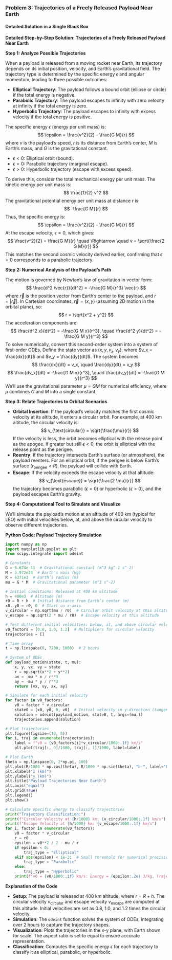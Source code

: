 ### Problem 3: Trajectories of a Freely Released Payload Near Earth

#### Detailed Solution in a Single Black Box


**Detailed Step-by-Step Solution: Trajectories of a Freely Released Payload Near Earth**

**Step 1: Analyze Possible Trajectories**

When a payload is released from a moving rocket near Earth, its trajectory depends on its initial position, velocity, and Earth’s gravitational field. The trajectory type is determined by the specific energy $\epsilon$ and angular momentum, leading to three possible outcomes:  
- **Elliptical Trajectory**: The payload follows a bound orbit (ellipse or circle) if the total energy is negative.  
- **Parabolic Trajectory**: The payload escapes to infinity with zero velocity at infinity if the total energy is zero.  
- **Hyperbolic Trajectory**: The payload escapes to infinity with excess velocity if the total energy is positive.

The specific energy $\epsilon$ (energy per unit mass) is:
$$
\epsilon = \frac{v^2}{2} - \frac{G M}{r}
$$
where $v$ is the payload’s speed, $r$ is its distance from Earth’s center, $M$ is Earth’s mass, and $G$ is the gravitational constant.  
- $\epsilon < 0$: Elliptical orbit (bound).  
- $\epsilon = 0$: Parabolic trajectory (marginal escape).  
- $\epsilon > 0$: Hyperbolic trajectory (escape with excess speed).

To derive this, consider the total mechanical energy per unit mass. The kinetic energy per unit mass is:
$$
\frac{1}{2} v^2
$$
The gravitational potential energy per unit mass at distance $r$ is:
$$
-\frac{G M}{r}
$$
Thus, the specific energy is:
$$
\epsilon = \frac{v^2}{2} - \frac{G M}{r}
$$
At the escape velocity, $\epsilon = 0$, which gives:
$$
\frac{v^2}{2} = \frac{G M}{r} \quad \Rightarrow \quad v = \sqrt{\frac{2 G M}{r}}
$$
This matches the second cosmic velocity derived earlier, confirming that $\epsilon = 0$ corresponds to a parabolic trajectory.

**Step 2: Numerical Analysis of the Payload’s Path**

The motion is governed by Newton’s law of gravitation in vector form:
$$
\frac{d^2 \vec{r}}{dt^2} = -\frac{G M}{r^3} \vec{r}
$$
where $\vec{r}$ is the position vector from Earth’s center to the payload, and $r = |\vec{r}|$. In Cartesian coordinates, $\vec{r} = (x, y)$ (assuming 2D motion in the orbital plane), so:
$$
r = \sqrt{x^2 + y^2}
$$
The acceleration components are:
$$
\frac{d^2 x}{dt^2} = -\frac{G M x}{r^3}, \quad \frac{d^2 y}{dt^2} = -\frac{G M y}{r^3}
$$
To solve numerically, convert this second-order system into a system of first-order ODEs. Define the state vector as $(x, y, v_x, v_y)$, where $v_x = \frac{dx}{dt}$ and $v_y = \frac{dy}{dt}$. The system becomes:
$$
\frac{dx}{dt} = v_x, \quad \frac{dy}{dt} = v_y
$$
$$
\frac{dv_x}{dt} = -\frac{G M x}{r^3}, \quad \frac{dv_y}{dt} = -\frac{G M y}{r^3}
$$
We’ll use the gravitational parameter $\mu = G M$ for numerical efficiency, where $\mu$ combines $G$ and $M$ into a single constant.

**Step 3: Relate Trajectories to Orbital Scenarios**

- **Orbital Insertion**: If the payload’s velocity matches the first cosmic velocity at its altitude, it enters a circular orbit. For example, at 400 km altitude, the circular velocity is:
$$
v_{\text{circular}} = \sqrt{\frac{\mu}{r}}
$$
If the velocity is less, the orbit becomes elliptical with the release point as the apogee. If greater but still $\epsilon < 0$, the orbit is elliptical with the release point as the perigee.  
- **Reentry**: If the trajectory intersects Earth’s surface (or atmosphere), the payload reenters. For an elliptical orbit, if the perigee is below Earth’s surface ($r_{\text{perigee}} < R$), the payload will collide with Earth.  
- **Escape**: If the velocity exceeds the escape velocity at that altitude:
$$
v_{\text{escape}} = \sqrt{\frac{2 \mu}{r}}
$$
the trajectory becomes parabolic ($\epsilon = 0$) or hyperbolic ($\epsilon > 0$), and the payload escapes Earth’s gravity.

**Step 4: Computational Tool to Simulate and Visualize**

We’ll simulate the payload’s motion at an altitude of 400 km (typical for LEO) with initial velocities below, at, and above the circular velocity to observe different trajectories.

**Python Code: Payload Trajectory Simulation**

```py
import numpy as np
import matplotlib.pyplot as plt
from scipy.integrate import odeint

# Constants
G = 6.674e-11  # Gravitational constant (m^3 kg^-1 s^-2)
M = 5.972e24  # Earth’s mass (kg)
R = 6371e3  # Earth’s radius (m)
mu = G * M  # Gravitational parameter (m^3 s^-2)

# Initial conditions: Released at 400 km altitude
h = 400e3  # Altitude (m)
r0 = R + h  # Initial distance from Earth’s center (m)
x0, y0 = r0, 0  # Start on x-axis
v_circular = np.sqrt(mu / r0)  # Circular orbit velocity at this altitude
v_escape = np.sqrt(2 * mu / r0)  # Escape velocity at this altitude

# Test different initial velocities: below, at, and above circular velocity
v0_factors = [0.8, 1.0, 1.2]  # Multipliers for circular velocity
trajectories = []

# Time array
t = np.linspace(0, 7200, 1000)  # 2 hours

# System of ODEs
def payload_motion(state, t, mu):
    x, y, vx, vy = state
    r = np.sqrt(x**2 + y**2)
    ax = -mu * x / r**3
    ay = -mu * y / r**3
    return [vx, vy, ax, ay]

# Simulate for each initial velocity
for factor in v0_factors:
    v0 = factor * v_circular
    state0 = [x0, y0, 0, v0]  # Initial velocity in y-direction (tangential)
    solution = odeint(payload_motion, state0, t, args=(mu,))
    trajectories.append(solution)

# Plot trajectories
plt.figure(figsize=(10, 8))
for i, traj in enumerate(trajectories):
    label = f"v0 = {v0_factors[i]*v_circular/1000:.1f} km/s"
    plt.plot(traj[:, 0]/1000, traj[:, 1]/1000, label=label)

# Plot Earth
theta = np.linspace(0, 2*np.pi, 100)
plt.plot(R/1000 * np.cos(theta), R/1000 * np.sin(theta), "b-", label="Earth")
plt.xlabel("x (km)")
plt.ylabel("y (km)")
plt.title("Payload Trajectories Near Earth")
plt.axis("equal")
plt.grid(True)
plt.legend()
plt.show()

# Calculate specific energy to classify trajectories
print("Trajectory Classification:")
print(f"Circular Velocity at {h/1000} km: {v_circular/1000:.1f} km/s")
print(f"Escape Velocity at {h/1000} km: {v_escape/1000:.1f} km/s")
for i, factor in enumerate(v0_factors):
    v0 = factor * v_circular
    r = r0
    epsilon = v0**2 / 2 - mu / r
    if epsilon < 0:
        traj_type = "Elliptical"
    elif abs(epsilon) < 1e-3:  # Small threshold for numerical precision
        traj_type = "Parabolic"
    else:
        traj_type = "Hyperbolic"
    print(f"v0 = {v0/1000:.1f} km/s: Energy = {epsilon:.2e} J/kg, Trajectory = {traj_type}")
```

**Explanation of the Code**
- **Setup**: The payload is released at 400 km altitude, where $r = R + h$. The circular velocity $v_{\text{circular}}$ and escape velocity $v_{\text{escape}}$ are computed at this altitude. Initial velocities are set as 0.8, 1.0, and 1.2 times the circular velocity.  
- **Simulation**: The `odeint` function solves the system of ODEs, integrating over 2 hours to capture the trajectory shapes.  
- **Visualization**: Plots the trajectories in the x-y plane, with Earth shown for scale. The aspect ratio is set to equal to ensure accurate representation.  
- **Classification**: Computes the specific energy $\epsilon$ for each trajectory to classify it as elliptical, parabolic, or hyperbolic.

